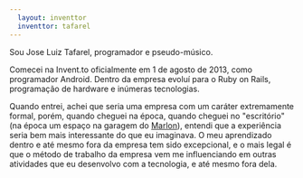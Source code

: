 ```yaml
---
  layout: inventtor
  inventtor: tafarel
---
```


  Sou Jose Luiz Tafarel, programador e pseudo-músico.

  Comecei na Invent.to oficialmente em 1 de agosto de 2013, como programador Android. Dentro da empresa evoluí para o Ruby on Rails, programação de hardware e inúmeras tecnologias.

  Quando entrei, achei que seria uma empresa com um caráter extremamente formal, porém, quando cheguei na época, quando cheguei no "escritório" (na época um espaço na garagem do [Marlon][marlon]),
  entendi que a experiência seria bem mais interessante do que eu imaginava. O meu aprendizado dentro e até mesmo fora da empresa tem sido excepcional, e o mais legal é que o método de trabalho da
  empresa vem me influenciando em outras atividades que eu desenvolvo com a tecnologia, e até mesmo fora dela.

  [marlon]: http://invent.to/marlon
